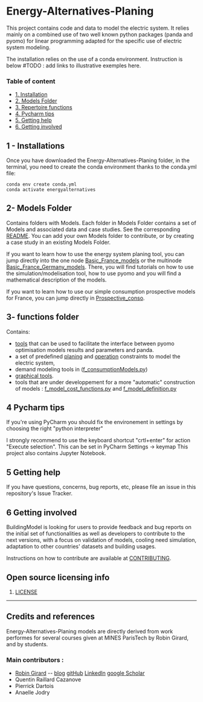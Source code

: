 # Energy-Alternatives-Planing

This project contains code and data to model the electric system.
It relies mainly on a combined use of two well known python packages (panda and pyomo)
for linear programming adapted for the specific use of electric system modeling.

The installation relies on the use of a conda environment. Instruction is below
#TODO : add links to illustrative exemples here. 

### Table of content

* [1. Installation](#installations)
* [2. Models Folder](#CasDEtude)
* [3. Repertoire functions](#functions)
* [4. Pycharm tips](#pycharm)
* [5. Getting help](#GettingH)
* [6. Getting involved](#GettingI)


## 1 - Installations  <a class="anchor" id="installations"></a>

Once you have downloaded the Energy-Alternatives-Planing folder, in the terminal, you need to create the conda environment thanks to the conda.yml file:

    conda env create conda.yml
    conda activate energyalternatives


## 2- Models Folder <a class="anchor" id="CasDEtude"></a>
Contains folders with Models. Each folder in Models Folder contains a set of Models and associated data and case studies. 
See the corresponding [README](Models/README.md). You can add your own Models folder to contribute, or by creating a case study in an existing Models Folder.

If you want to learn how to use the energy system planing tool, you can jump directly into the one node [Basic_France_models](Models/Basic_France_models/README.md) or the multinode [Basic_France_Germany_models](Models/Basic_France_Germany_models/README.md). 
There, you will find tutorials on how to use the simulation/modelisation tool, how to use pyomo and you will find a mathematical description of the models.

If you want to learn how to use our simple consumption prospective models for France, you can jump directly in [Prospective_conso](Models/Prospective_conso/README.md). 

## 3- functions folder <a class="anchor" id="functions"></a>
Contains:  
 - [tools](functions/f_tools.py) that can be used to facilitate the interface between pyomo optimisation models results and parameters and panda. 
 - a set of predefined [planing](functions/f_model_planing_constraints.py) and [operation](functions/f_model_operation_constraints.py) constraints to model the electric system, 
 - demand modeling tools in ([f_consumptionModels.py](functions/f_consumptionModels.py)) 
 - [graphical tools](functions/f_graphicalTools.py). 
 - tools that are under developpement for a more "automatic" construction of models : [f_model_cost_functions.py](functions/f_model_cost_functions.py) and [f_model_definition.py](functions/f_model_definition.py)

## 4 Pycharm tips  <a class="anchor" id="pycharm"></a>
If you're using PyCharm you should fix the environement in settings by choosing the right "python interpreter"

I strongly recommend to use the keyboard shortcut "crtl+enter" for action "Execute selection". This can be set in PyCharm Settings -> keymap
This project also contains Jupyter Notebook. 

## 5 Getting help <a class="anchor" id="GettingH"></a>

If you have questions, concerns, bug reports, etc, please file an issue in this repository's Issue Tracker.

## 6 Getting involved <a class="anchor" id="GettingI"></a>

BuildingModel is looking for users to provide feedback and bug reports on the initial set of functionalities as well as
developers to contribute to the next versions, with a focus on validation of models, cooling need simulation,
adaptation to other countries' datasets and building usages.

Instructions on how to contribute are available at [CONTRIBUTING](CONTRIBUTING.md).


## Open source licensing info
1. [LICENSE](LICENSE)

----

## Credits and references
Energy-Alternatives-Planing models are directly derived from work performes for several courses given at MINES ParisTech by Robin Girard, and by students. 

### Main contributors : 
- [Robin Girard](https://www.minesparis.psl.eu/Services/Annuaire/robin-girard) -- [blog](https://www.energy-alternatives.eu/) [gitHub](https://github.com/robingirard) [LinkedIn](https://www.linkedin.com/in/robin-girard-a88baa4/) [google Scholar](https://scholar.google.fr/citations?user=cEYGStIAAAAJ&hl=fr)
- Quentin Raillard Cazanove
- Pierrick Dartois
- Anaelle Jodry

